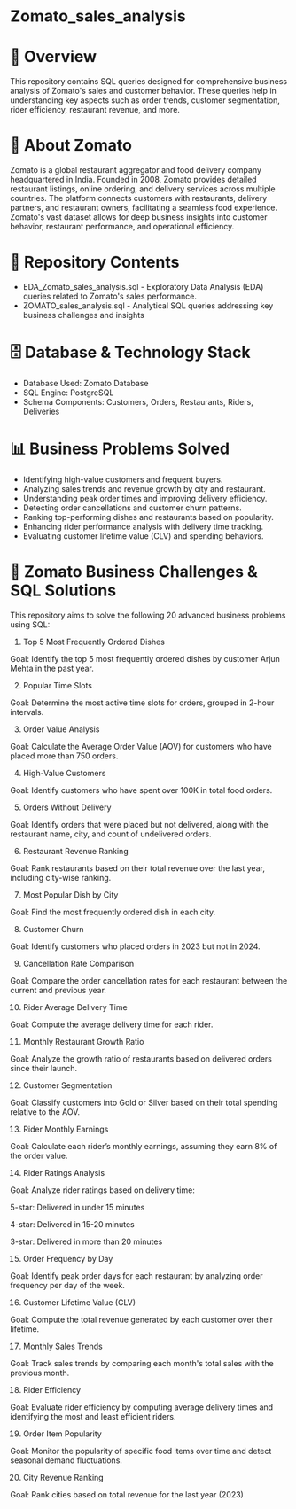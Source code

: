 # Zomato_sales_analysis
# 📌 Overview
This repository contains SQL queries designed for comprehensive business analysis of Zomato's sales and customer behavior. These queries help in understanding key aspects such as order trends, customer segmentation, rider efficiency, restaurant revenue, and more.
# 🏢 About Zomato
Zomato is a global restaurant aggregator and food delivery company headquartered in India. Founded in 2008, Zomato provides detailed restaurant listings, online ordering, and delivery services across multiple countries. The platform connects customers with restaurants, delivery partners, and restaurant owners, facilitating a seamless food experience. Zomato's vast dataset allows for deep business insights into customer behavior, restaurant performance, and operational efficiency.
# 📂 Repository Contents
* EDA_Zomato_sales_analysis.sql - Exploratory Data Analysis (EDA) queries related to Zomato's sales performance.
* ZOMATO_sales_analysis.sql - Analytical SQL queries addressing key business challenges and insights

# 🗄️ Database & Technology Stack
* Database Used: Zomato Database
* SQL Engine: PostgreSQL
* Schema Components: Customers, Orders, Restaurants, Riders, Deliveries

# 📊 Business Problems Solved
* Identifying high-value customers and frequent buyers.
* Analyzing sales trends and revenue growth by city and restaurant.
* Understanding peak order times and improving delivery efficiency.
* Detecting order cancellations and customer churn patterns.
* Ranking top-performing dishes and restaurants based on popularity.
* Enhancing rider performance analysis with delivery time tracking.
* Evaluating customer lifetime value (CLV) and spending behaviors.

# 📝 Zomato Business Challenges & SQL Solutions
This repository aims to solve the following 20 advanced business problems using SQL:
1. Top 5 Most Frequently Ordered Dishes

Goal: Identify the top 5 most frequently ordered dishes by customer Arjun Mehta in the past year.

2. Popular Time Slots

Goal: Determine the most active time slots for orders, grouped in 2-hour intervals.

3. Order Value Analysis

Goal: Calculate the Average Order Value (AOV) for customers who have placed more than 750 orders.

4. High-Value Customers

Goal: Identify customers who have spent over 100K in total food orders.

5. Orders Without Delivery

Goal: Identify orders that were placed but not delivered, along with the restaurant name, city, and count of undelivered orders.

6. Restaurant Revenue Ranking

Goal: Rank restaurants based on their total revenue over the last year, including city-wise ranking.

7. Most Popular Dish by City

Goal: Find the most frequently ordered dish in each city.

8. Customer Churn

Goal: Identify customers who placed orders in 2023 but not in 2024.

9. Cancellation Rate Comparison

Goal: Compare the order cancellation rates for each restaurant between the current and previous year.

10. Rider Average Delivery Time

Goal: Compute the average delivery time for each rider.

11. Monthly Restaurant Growth Ratio

Goal: Analyze the growth ratio of restaurants based on delivered orders since their launch.

12. Customer Segmentation

Goal: Classify customers into Gold or Silver based on their total spending relative to the AOV.

13. Rider Monthly Earnings

Goal: Calculate each rider’s monthly earnings, assuming they earn 8% of the order value.

14. Rider Ratings Analysis

Goal: Analyze rider ratings based on delivery time:

5-star: Delivered in under 15 minutes

4-star: Delivered in 15-20 minutes

3-star: Delivered in more than 20 minutes

15. Order Frequency by Day

Goal: Identify peak order days for each restaurant by analyzing order frequency per day of the week.

16. Customer Lifetime Value (CLV)

Goal: Compute the total revenue generated by each customer over their lifetime.

17. Monthly Sales Trends

Goal: Track sales trends by comparing each month's total sales with the previous month.

18. Rider Efficiency

Goal: Evaluate rider efficiency by computing average delivery times and identifying the most and least efficient riders.

19. Order Item Popularity

Goal: Monitor the popularity of specific food items over time and detect seasonal demand fluctuations.

20. City Revenue Ranking

Goal: Rank cities based on total revenue for the last year (2023)



